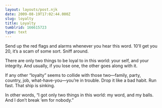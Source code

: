 ```yaml
---
layout: layouts/post.njk
date: 2009-08-19T17:02:44.000Z
slug: loyalty
title: Loyalty
tumblrid: 166615723
type: text
---
```

<p>Send up the red flags and alarms whenever you hear this word. 10&rsquo;ll get you 20, it&rsquo;s a scam of some sort.  Sniff around.</p>

<p>There are only two things to be loyal to in this world: your self, and your integrity. And usually, if you lose one, the other goes along with it.</p>

<p>If any other &ldquo;loyalty&rdquo; seems to collide with those two—family, party, country, job, what-have-you—you&rsquo;re in trouble. Drop it like a bad habit. Run fast. That ship is sinking.</p>

<p>In other words, &ldquo;I got only two things in this world: my word, and my balls. And I don&rsquo;t break ’em for nobody.&rdquo;</p>
